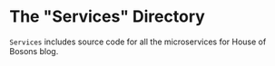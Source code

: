 # The "Services" Directory

`Services` includes source code for all the microservices for House of Bosons blog.